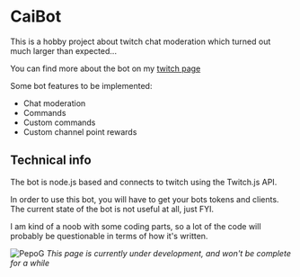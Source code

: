 # CaiBot

This is a hobby project about twitch chat moderation which turned out much larger than expected...

You can find more about the bot on my [twitch page](https://www.twitch.tv/caisesiume/about)

Some bot features to be implemented:
* Chat moderation
* Commands
* Custom commands
* Custom channel point rewards

## Technical info
The bot is node.js based and connects to twitch using the Twitch.js API.

In order to use this bot, you will have to get your bots tokens and clients. 
The current state of the bot is not useful at all, just FYI.


I am kind of a noob with some coding parts, so a lot of the code will probably be questionable in terms of how it's written.

![PepoG](https://cdn.frankerfacez.com/emoticon/218530/2)
*This page is currently under development, and won't be complete for a while*
